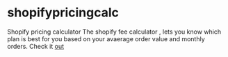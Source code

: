 # shopifypricingcalc
Shopify pricing calculator
The shopify fee calculator , lets you know which plan is best for you based on your avaerage order value and monthly orders. Check it [out](https://randomness.app/shopify-fees-calculator/) 
